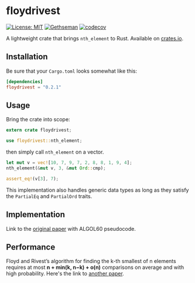 # floydrivest

[![License: MIT](https://img.shields.io/badge/License-MIT-yellow.svg)](https://opensource.org/licenses/MIT)
[![Gethseman](https://circleci.com/gh/Gethseman/floydrivest.svg?style=shield)](https://app.circleci.com/pipelines/github/Gethseman/floydrivest)
[![codecov](https://codecov.io/gh/Gethseman/floydrivest/branch/master/graph/badge.svg)](https://codecov.io/gh/Gethseman/floydrivest)

A lightweight crate that brings `nth_element` to Rust. Available on [crates.io](https://crates.io/crates/floydrivest).

## Installation 

Be sure that your `Cargo.toml` looks somewhat like this:
```toml
[dependencies]
floydrivest = "0.2.1"
```
## Usage

Bring the crate into scope:

```rust
extern crate floydrivest;

use floydrivest::nth_element;
```
then  simply call `nth_element` on a vector.

```rust
let mut v = vec![10, 7, 9, 7, 2, 8, 8, 1, 9, 4];
nth_element(&mut v, 3, &mut Ord::cmp);

assert_eq!(v[3], 7);
```

This implementation also handles generic data types as long as they satisfy the `PartialEq` and `PartialOrd` traits.

## Implementation

Link to the [original paper](http://citeseerx.ist.psu.edu/viewdoc/download?doi=10.1.1.309.7108&rep=rep1&type=pdf) with ALGOL60 pseudocode.

## Performance

Floyd and Rivest’s algorithm for finding the k-th smallest of n elements requires at most __n + min(k, n−k) + o(n)__ comparisons on average and with high probability. Here's the link to [another paper](https://pdf.sciencedirectassets.com/271538/1-s2.0-S0304397505X06053/1-s2.0-S0304397505004081/main.pdf?X-Amz-Security-Token=IQoJb3JpZ2luX2VjEFAaCXVzLWVhc3QtMSJHMEUCIQDl%2F9cPuNXqSVgoeYJ99N9%2FR1fZEziJbYxXKIsoJ7FVTwIgYGDaDtCQwiGSl0PU6cE5yOK3CV%2Bm8CgqJhONLCT%2BBtIqtAMIKRADGgwwNTkwMDM1NDY4NjUiDBlhPv3vVEGQm4qiJyqRA7aLGldU3%2BiSKo9b6xM2nAEyZjlHOjtF0ktwUnfdGsEgZzgO2IYnEb4z01M64Vhipoopsc5hd7pLyYJZuW2M9Gw291mK7IZz%2FC3PJjGs%2BNYgBJRm%2Fwm%2FKEsm7jWCgPv2oUK55xFO2ZXFPPcNFzauDNkqebUtlrj5lglM7f68PSIDKlPTbzH6V108p7E2dI%2BRBBRg6AZpZdSIYIXzv0miVkwjAUBIEyEz4%2B4E3JQGwhj2lKz5nfeA713w2u2WWH779Sg1Ti6zxAHmoZo5R3x7srDCJWvBEGevqBzqRKpeIZGzANiJKqUHNnXNt7mdcY4GU0KrC62wdRkmhky5n4ab1EqLL5m793GgIItVAggR7N5gE%2FoyYR7Oee6%2FZeibLwSoJyRZgZj7I%2FQkcADKUOZTyGRDwNKBlErZrhpNcloOSp3F2W6OpqMXRQvbFlXyamexfk11exiuddhQqyi4yLYsd6LvMcCyQFsqd98HNQWK4qbzhTcZa%2B2lZdU%2FJ8a9iWsI0Z9ujUmkrEo1TAkXWPmuSHw6MN%2FQvvkFOusBVthNwgsUEim4JYbkDmzbucbRCpecT34O148zcYrftPNWZ1M14gI6pL3Y7Jzf1jJoIDjlJamRqgKxQfEFuMKlmW%2Fc2D5MbFrgUla7ewXuPsIYaDknTA227PQGzmeao45aYktYnEP0nw41W%2FDTlPxmqFf9J35uwne4BSYZjmPRyiD3Svy6n9EA%2F2ZzJlDh9OuKHHMtsC5hNEWAvEQbcy15lBgLZhEf1ZylwC7PI8R7q6wPnK3C2OGinMYu2vuwS0cmMhrAB7C0IY0Xuu68fDGofPGp6pnFjnjq%2FNurq3%2BenRw1cPG2eYPKEXhWwg%3D%3D&X-Amz-Algorithm=AWS4-HMAC-SHA256&X-Amz-Date=20200809T075125Z&X-Amz-SignedHeaders=host&X-Amz-Expires=300&X-Amz-Credential=ASIAQ3PHCVTY6TADYCRC%2F20200809%2Fus-east-1%2Fs3%2Faws4_request&X-Amz-Signature=9d7ddacf9fa23c5dceebfc032db6f212dd18cea0f63e0b4693f63d7cf795bbf1&hash=fa70d2d7494148faece1fa7d317c6d39127465a0e9cbaa204fa1423f5fdf85a1&host=68042c943591013ac2b2430a89b270f6af2c76d8dfd086a07176afe7c76c2c61&pii=S0304397505004081&tid=spdf-eef374c0-5cab-40f8-be65-cde644439ebb&sid=23bf34414d6ab740a758d979eb54cef1d3adgxrqb&type=client1).
